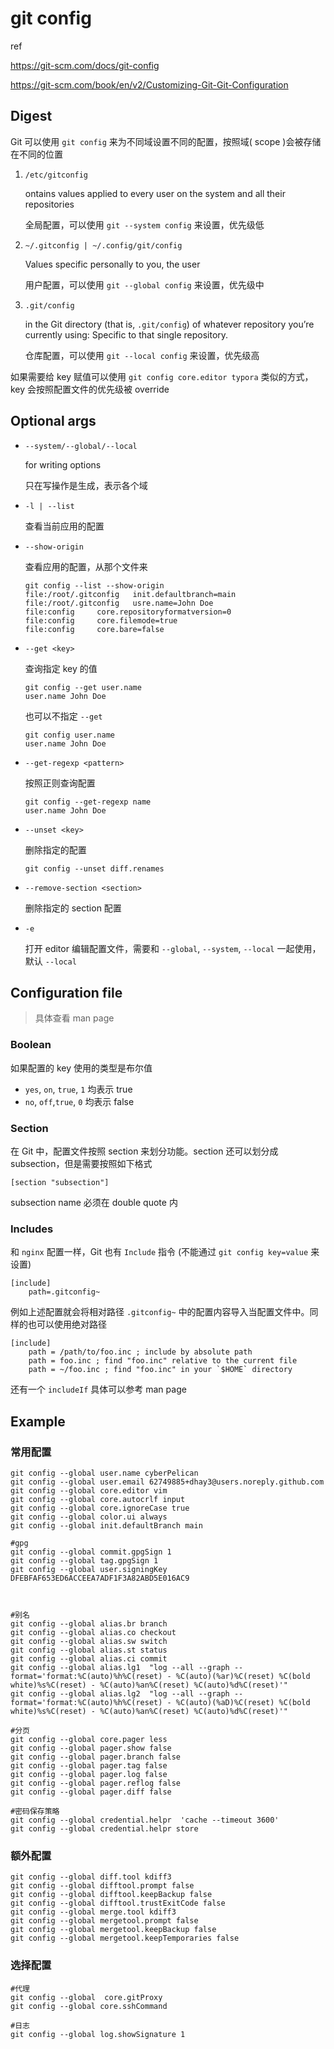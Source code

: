 # git config

ref

https://git-scm.com/docs/git-config

https://git-scm.com/book/en/v2/Customizing-Git-Git-Configuration

## Digest

Git 可以使用 `git config` 来为不同域设置不同的配置，按照域( scope )会被存储在不同的位置

1. `/etc/gitconfig`

   ontains values applied to every user on the system and all their repositories

   全局配置，可以使用 `git --system config` 来设置，优先级低

2. `~/.gitconfig | ~/.config/git/config`

   Values specific personally to you, the user

   用户配置，可以使用 `git --global config` 来设置，优先级中

3. `.git/config`

   in the Git directory (that is, `.git/config`) of whatever repository you’re currently using: Specific to that single repository.

   仓库配置，可以使用 `git --local config` 来设置，优先级高

如果需要给 key 赋值可以使用 `git config core.editor typora` 类似的方式，key 会按照配置文件的优先级被 override

## Optional args

- `--system/--global/--local`

  for writing options

  只在写操作是生成，表示各个域

- `-l | --list`

  查看当前应用的配置

- `--show-origin`

  查看应用的配置，从那个文件来

  ```
  git config --list --show-origin
  file:/root/.gitconfig   init.defaultbranch=main
  file:/root/.gitconfig   usre.name=John Doe
  file:config     core.repositoryformatversion=0
  file:config     core.filemode=true
  file:config     core.bare=false
  ```

- `--get <key>`

  查询指定 key 的值

  ```
  git config --get user.name
  user.name John Doe
  ```

  也可以不指定 `--get`

  ```
  git config user.name
  user.name John Doe
  ```

- `--get-regexp <pattern>`

  按照正则查询配置

  ```
  git config --get-regexp name
  user.name John Doe
  ```

- `--unset <key>`

  删除指定的配置

  ```
  git config --unset diff.renames
  ```

- `--remove-section <section>`

  删除指定的 section 配置

- `-e`

  打开 editor 编辑配置文件，需要和 `--global`, `--system`, `--local` 一起使用，默认 `--local`

## Configuration file

> 具体查看 man page

### Boolean

如果配置的 key 使用的类型是布尔值

- `yes`, `on`, `true`, `1` 均表示 true
- `no`, `off`,`true`,  `0` 均表示 false

### Section

在 Git 中，配置文件按照 section 来划分功能。section 还可以划分成 subsection，但是需要按照如下格式

```
[section "subsection"]
```

subsection name 必须在 double quote 内

### Includes

和 `nginx` 配置一样，Git 也有 `Include` 指令 (不能通过 `git config key=value` 来设置)

```
[include]
	path=.gitconfig~
```

例如上述配置就会将相对路径 `.gitconfig~` 中的配置内容导入当配置文件中。同样的也可以使用绝对路径

```
[include]
    path = /path/to/foo.inc ; include by absolute path
    path = foo.inc ; find "foo.inc" relative to the current file
    path = ~/foo.inc ; find "foo.inc" in your `$HOME` directory
```

还有一个 `includeIf` 具体可以参考 man page

## Example

### 常用配置

```
git config --global user.name cyberPelican
git config --global user.email 62749885+dhay3@users.noreply.github.com
git config --global core.editor vim
git config --global core.autocrlf input
git config --global core.ignoreCase true
git config --global color.ui always
git config --global init.defaultBranch main

#gpg
git config --global commit.gpgSign 1
git config --global tag.gpgSign 1
git config --global user.signingKey DFEBFAF653ED6ACCEEA7ADF1F3A82ABD5E016AC9 



#别名
git config --global alias.br branch
git config --global alias.co checkout
git config --global alias.sw switch
git config --global alias.st status
git config --global alias.ci commit
git config --global alias.lg1  "log --all --graph --format='format:%C(auto)%h%C(reset) - %C(auto)(%ar)%C(reset) %C(bold white)%s%C(reset) - %C(auto)%an%C(reset) %C(auto)%d%C(reset)'"
git config --global alias.lg2  "log --all --graph --format='format:%C(auto)%h%C(reset) - %C(auto)(%aD)%C(reset) %C(bold white)%s%C(reset) - %C(auto)%an%C(reset) %C(auto)%d%C(reset)'"

#分页
git config --global core.pager less
git config --global pager.show false
git config --global pager.branch false
git config --global pager.tag false
git config --global pager.log false
git config --global pager.reflog false
git config --global pager.diff false

#密码保存策略
git config --global credential.helpr  'cache --timeout 3600'
git config --global credential.helpr store 
```

### 额外配置

```
git config --global diff.tool kdiff3
git config --global difftool.prompt false
git config --global difftool.keepBackup false
git config --global difftool.trustExitCode false
git config --global merge.tool kdiff3
git config --global mergetool.prompt false
git config --global mergetool.keepBackup false
git config --global mergetool.keepTemporaries false
```

### 选择配置

```
#代理
git config --global  core.gitProxy
git config --global core.sshCommand

#日志
git config --global log.showSignature 1
```
